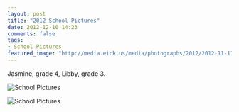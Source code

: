 ```yaml
---
layout: post
title: "2012 School Pictures"
date: 2012-12-10 14:23
comments: false
tags: 
- School Pictures
featured_image: "http://media.eick.us/media/photographs/2012/2012-11-11-1/School-PictureDay2010-05-01at01-05-36.jpg"
---
```

Jasmine, grade 4, Libby, grade 3.

![School Pictures](http://media.eick.us/media/photographs/2012/2012-11-11-1/School-PictureDay2010-05-01at01-05-36.jpg)


![School Pictures](http://media.eick.us/media/photographs/2012/2012-11-11-1/School-PictureDay2010-05-01at01-04-54.jpg)

